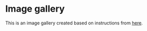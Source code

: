 # Image gallery

This is an image gallery created based on instructions from [here](https://developer.mozilla.org/en-US/docs/Learn/JavaScript/Building_blocks/Image_gallery).
